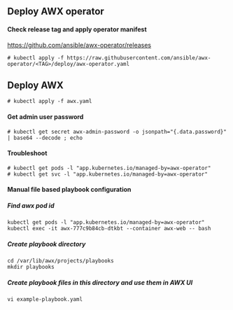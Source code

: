 ## Deploy AWX operator

#### Check release tag and apply operator manifest
https://github.com/ansible/awx-operator/releases
```
# kubectl apply -f https://raw.githubusercontent.com/ansible/awx-operator/<TAG>/deploy/awx-operator.yaml
```

## Deploy AWX
```
# kubectl apply -f awx.yaml
```
#### Get admin user password
```
# kubectl get secret awx-admin-password -o jsonpath="{.data.password}" | base64 --decode ; echo
```

#### Troubleshoot
```
# kubectl get pods -l "app.kubernetes.io/managed-by=awx-operator"
# kubectl get svc -l "app.kubernetes.io/managed-by=awx-operator"
```

#### Manual file based playbook configuration
##### Find awx pod id
```
kubectl get pods -l "app.kubernetes.io/managed-by=awx-operator"
kubectl exec -it awx-777c9b84cb-dtkbt --container awx-web -- bash
```
##### Create playbook directory
```
cd /var/lib/awx/projects/playbooks
mkdir playbooks
```
##### Create playbook files in this directory and use them in AWX UI
```
vi example-playbook.yaml
```
